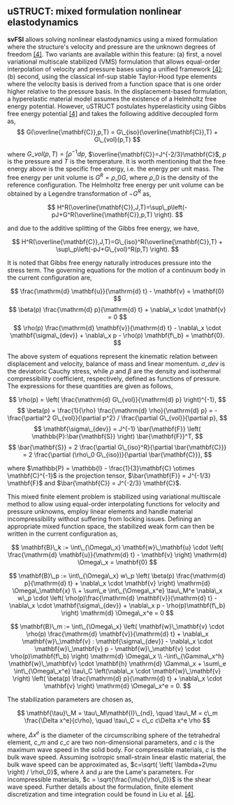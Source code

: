 ## uSTRUCT: mixed formulation nonlinear elastodynamics ##

**svFSI** allows solving nonlinear elastodynamics using a mixed formulation where the structure's velocity and pressure are the unknown degrees of freedom <a href="#ref-4">[4]</a>. Two variants are available within this feature: (a) first, a novel variational multiscale stabilized (VMS) formulation that allows equal-order interpolation of velocity and pressure bases using a unified framework <a href="#ref-4">[4]</a>; (b) second, using the classical inf-sup stable Taylor-Hood type elements where the velocity basis is derived from a function space that is one order higher relative to the pressure basis. In the displacement-based formulation, a hyperelastic material model assumes the existence of a Helmholtz free energy potential. However, uSTRUCT postulates hyperelasticity using Gibbs free energy potential <a href="#ref-4">[4]</a> and takes the following additive decoupled form as,
$$
G(\overline{\mathbf{C}},p,T) = G\_{iso}(\overline{\mathbf{C}},T) + G\_{vol}(p,T)
$$

where $G\_{vol}(p,T)=\int \rho^{-1}dp$, $\overline{\mathbf{C}}=J^{-2/3}\mathbf{C}$, $p$ is the pressure and $T$ is the temperature. It is worth mentioning that the free energy above is the specific free energy, i.e. the energy per unit mass. The free energy per unit volume is $G^R=\rho\_0G$, where $\rho\_0$ is the density of the reference configuration. The Helmholtz free energy per unit volume can be obtained by a Legendre transformation of $-G^R$ as,

$$
H^R(\overline{\mathbf{C}},J,T)=\sup\_p\left(-pJ+G^R(\overline{\mathbf{C}},p,T) \right).
$$

and due to the additive splitting of the Gibbs free energy, we have, 

$$
H^R(\overline{\mathbf{C}},J,T)=G\_{iso}^R(\overline{\mathbf{C}},T) + \sup\_p\left(-pJ+G\_{vol}^R(p,T) \right).
$$

It is noted that Gibbs free energy naturally introduces pressure into the stress term. The governing equations for the motion of a continuum body in the current configuration are,

$$ \frac{\mathrm{d} \mathbf{u}}{\mathrm{d} t} - \mathbf{v} = \mathbf{0} $$
$$ \beta(p) \frac{\mathrm{d} p}{\mathrm{d} t} + \nabla\_x \cdot \mathbf{v} = 0 $$
$$ \rho(p) \frac{\mathrm{d} \mathbf{v}}{\mathrm{d} t} - \nabla\_x \cdot \mathbf{\sigma\_{dev}} + \nabla\_x p - \rho(p) \mathbf{f\_b} = \mathbf{0}. $$

The above system of equations represent the kinematic relation between displacement and velocity, balance of mass and linear momentum. $\sigma\_{dev}$ is the deviatoric Cauchy stress, while $\rho$ and $\beta$ are the density and isothermal compressibility coefficient, respectively, defined as functions of pressure. The expressions for these quantities are given as follows,

$$ \rho(p) = \left( \frac{\mathrm{d} G\_{vol}}{\mathrm{d} p} \right)^{-1}, $$
$$ \beta(p) = \frac{1}{\rho} \frac{\mathrm{d} \rho}{\mathrm{d} p} = -\frac{\partial^2 G\_{vol}}{\partial p^2} / \frac{\partial G\_{vol}}{\partial p}, $$
$$ \mathbf{\sigma\_{dev}} = J^{-1} \bar{\mathbf{F}} \left( \mathbb{P}:\bar{\mathbf{S}} \right) \bar{\mathbf{F}}^T, $$
$$ \bar{\mathbf{S}} = 2 \frac{\partial G\_{iso}^R}{\partial \bar{\mathbf{C}}} = 2 \frac{\partial (\rho\_0 G\_{iso})}{\partial \bar{\mathbf{C}}}, $$

where $\mathbb{P} = \mathbb{I} - \frac{1}{3}\mathbf{C} \otimes \mathbf{C}^{-1}$ is the projection tensor, $\bar{\mathbf{F}} = J^{-1/3} \mathbf{F}$ and $\bar{\mathbf{C}} = J^{-2/3} \mathbf{C}$.


This mixed finite element problem is stabilized using variational multiscale method to allow using equal-order interpolating functions for velocity and pressure unknowns, employ linear elements and handle material incompressibility without suffering from locking issues. Defining an appropriate mixed function space, the stabilized weak form can then be written in the current configuration as,

$$ \mathbf{B}\_k :=  \int\_{\Omega\_x} \mathbf{w}\_\mathbf{u} \cdot \left( \frac{\mathrm{d} \mathbf{u}}{\mathrm{d} t} - \mathbf{v} \right) \mathrm{d} \Omega\_x = \mathbf{0} $$

$$ \mathbf{B}\_p :=  \int\_{\Omega\_x} w\_p \left( \beta(p) \frac{\mathrm{d} p}{\mathrm{d} t} + \nabla\_x \cdot \mathbf{v} \right) \mathrm{d} \Omega\_\mathbf{x} \\ + \sum\_e \int\_{\Omega\_x^e} \tau\_M^e \nabla\_x w\_p \cdot \left( \rho(p)\frac{\mathrm{d} \mathbf{v}}{\mathrm{d} t} - \nabla\_x \cdot \mathbf{\sigma\_{dev}} + \nabla\_x p - \rho(p)\mathbf{f\_b} \right) \mathrm{d} \Omega\_x^e = 0 $$

$$ \mathbf{B}\_m :=  \int\_{\Omega\_x} \left( \mathbf{w}\_\mathbf{v} \cdot \rho(p) \frac{\mathrm{d} \mathbf{v}}{\mathrm{d} t} + \nabla\_x \mathbf{w}\_\mathbf{v} : \mathbf{\sigma\_{dev}} - \nabla\_x \cdot \mathbf{w}\_\mathbf{v} p - \mathbf{w}\_\mathbf{v} \cdot \rho(p)\mathbf{f\_b} \right) \mathrm{d} \Omega\_x \\ -\int\_{\Gamma\_x^h} \mathbf{w}\_\mathbf{v} \cdot \mathbf{h} \mathrm{d} \Gamma\_x + \sum\_e \int\_{\Omega\_x^e} \tau\_C \left(\nabla\_x \cdot \mathbf{w}\_\mathbf{v} \right) \left( \beta(p) \frac{\mathrm{d} p}{\mathrm{d} t} + \nabla\_x \cdot \mathbf{v} \right) \mathrm{d} \Omega\_x^e = 0. $$

The stabilization parameters are chosen as, 

$$
\mathbf{\tau}\_M = \tau\_M\mathbf{I}\_{nd}, \quad \tau\_M = c\_m \frac{\Delta x^e}{c\rho}, \quad \tau\_C = c\_c c\Delta x^e \rho
$$

where, $\Delta x^e$ is the diameter of the circumscribing sphere of the tetrahedral element, $c\_m$ and $c\_c$ are two non-dimensional parameters, and $c$ is the maximum wave speed in the solid body. For compressible materials, $c$ is the bulk wave speed. Assuming isotropic small-strain linear elastic material, the bulk wave speed can be approximated as, $c=\sqrt{ \left( \lambda+2\mu \right) / \rho\_0}$, where $\lambda$ and $\mu$ are the Lame's parameters. For incompressible materials, $c = \sqrt{\frac{\mu}{\rho\_0}}$ is the shear wave speed. Further details about the formulation, finite element discretization and time integration could be found in Liu et al. <a href="#ref-4">[4]</a>.
